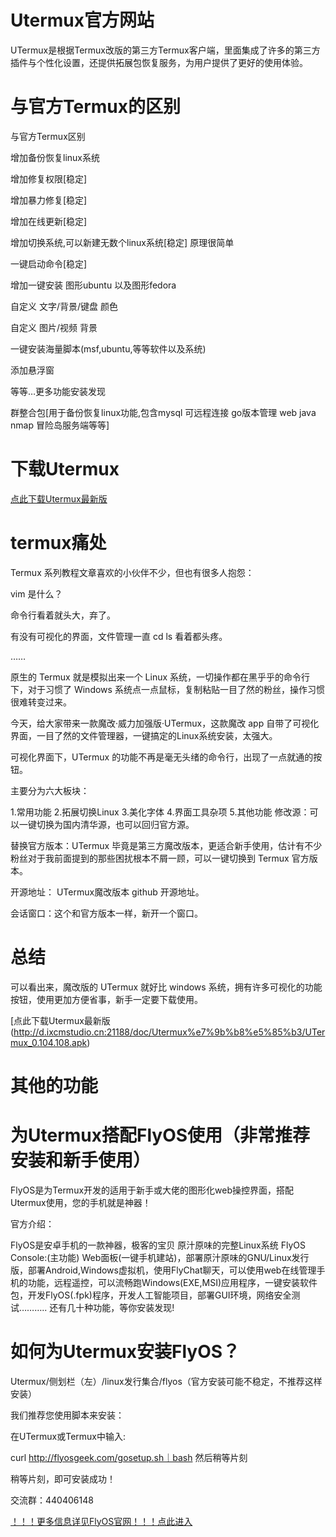 # Utermux官方网站
UTermux是根据Termux改版的第三方Termux客户端，里面集成了许多的第三方插件与个性化设置，还提供拓展包恢复服务，为用户提供了更好的使用体验。
# 与官方Termux的区别
与官方Termux区别

增加备份恢复linux系统

增加修复权限[稳定]

增加暴力修复[稳定]

增加在线更新[稳定]


增加切换系统,可以新建无数个linux系统[稳定] 原理很简单

一键启动命令[稳定]

增加一键安装 图形ubuntu 以及图形fedora

自定义 文字/背景/键盘 颜色

自定义 图片/视频 背景

一键安装海量脚本(msf,ubuntu,等等软件以及系统)

添加悬浮窗

等等…更多功能安装发现

群整合包[用于备份恢复linux功能,包含mysql 可远程连接 go版本管理 web java nmap 冒险岛服务端等等]
# 下载Utermux

[点此下载Utermux最新版](http://d.ixcmstudio.cn:21188/doc/Utermux%e7%9b%b8%e5%85%b3/UTermux_0.104.108.apk)
# termux痛处

Termux 系列教程文章喜欢的小伙伴不少，但也有很多人抱怨：

vim 是什么？

命令行看着就头大，弃了。

有没有可视化的界面，文件管理一直 cd ls 看着都头疼。

……

原生的 Termux 就是模拟出来一个 Linux 系统，一切操作都在黑乎乎的命令行下，对于习惯了 Windows 系统点一点鼠标，复制粘贴一目了然的粉丝，操作习惯很难转变过来。

今天，给大家带来一款魔改·威力加强版·UTermux，这款魔改 app 自带了可视化界面，一目了然的文件管理器，一键搞定的Linux系统安装，太强大。

可视化界面下，UTermux 的功能不再是毫无头绪的命令行，出现了一点就通的按钮。

主要分为六大板块：

1.常用功能
2.拓展切换Linux
3.美化字体
4.界面工具杂项
5.其他功能
修改源：可以一键切换为国内清华源，也可以回归官方源。

替换官方版本：UTermux 毕竟是第三方魔改版本，更适合新手使用，估计有不少粉丝对于我前面提到的那些困扰根本不屑一顾，可以一键切换到 Termux 官方版本。

开源地址： UTermux魔改版本 github 开源地址。

会话窗口：这个和官方版本一样，新开一个窗口。

# 总结

可以看出来，魔改版的 UTermux 就好比 windows 系统，拥有许多可视化的功能按钮，使用更加方便省事，新手一定要下载使用。


[点此下载Utermux最新版(http://d.ixcmstudio.cn:21188/doc/Utermux%e7%9b%b8%e5%85%b3/UTermux_0.104.108.apk)
# 其他的功能
# 为Utermux搭配FlyOS使用（非常推荐安装和新手使用）
FlyOS是为Termux开发的适用于新手或大佬的图形化web操控界面，搭配Utermux使用，您的手机就是神器！

官方介绍：

FlyOS是安卓手机的一款神器，极客的宝贝 原汁原味的完整Linux系统 FlyOS Console:(主功能) Web面板(一键手机建站)，部署原汁原味的GNU/Linux发行版，部署Android,Windows虚拟机，使用FlyChat聊天，可以使用web在线管理手机的功能，远程遥控，可以流畅跑Windows(EXE,MSI)应用程序，一键安装软件包，开发FlyOS(.fpk)程序，开发人工智能项目，部署GUI环境，网络安全测试……….. 还有几十种功能，等你安装发现!
# 如何为Utermux安装FlyOS？
Utermux/侧划栏（左）/linux发行集合/flyos（官方安装可能不稳定，不推荐这样安装）

我们推荐您使用脚本来安装：

在UTermux或Termux中输入:

curl http://flyosgeek.com/gosetup.sh｜bash 然后稍等片刻

稍等片刻，即可安装成功！

交流群：440406148

[！！！更多信息详见FlyOS官网！！！点此进入](http://flyosgeek.com)
